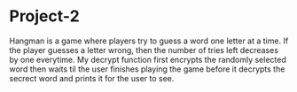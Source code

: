 # Project-2

Hangman is a game where players try to guess a word one letter at a time. If the player guesses a letter wrong, then the number of tries left decreases by one everytime. My decrypt function first encrypts the randomly selected word then waits til the user finishes playing the game before it decrypts the secrect word and prints it for the user to see. 






